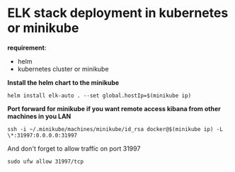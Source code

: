 # ELK stack deployment in kubernetes or minikube

__requirement__:
- helm
- kubernetes cluster or minikube

__Install the helm chart to the minikube__
```shell
helm install elk-auto . --set global.hostIp=$(minikube ip)
```

__Port forward for minikube if you want remote access kibana from other machines in you LAN__
```shell
ssh -i ~/.minikube/machines/minikube/id_rsa docker@$(minikube ip) -L \*:31997:0.0.0.0:31997
```
And don't forget to allow traffic on port 31997
```shell
sudo ufw allow 31997/tcp
```